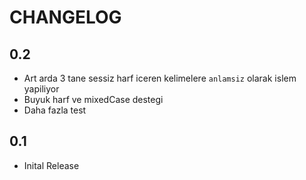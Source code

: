 # CHANGELOG

## 0.2
- Art arda 3 tane sessiz harf iceren kelimelere `anlamsiz` olarak islem yapiliyor
- Buyuk harf ve mixedCase destegi 
- Daha fazla test

## 0.1
- Inital Release